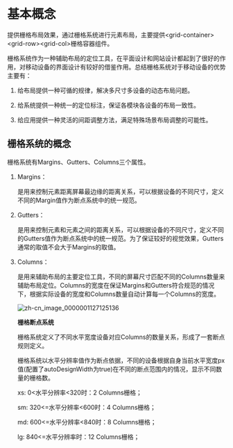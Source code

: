 # 基本概念
<!--Kit: ArkUI-->
<!--Subsystem: ArkUI-->
<!--Owner: @lanshouren-->
<!--Designer: @lanshouren-->
<!--Tester: @liuli0427-->
<!--Adviser: @HelloCrease-->

提供栅格布局效果，通过栅格系统进行元素布局，主要提供&lt;grid-container&gt;&lt;grid-row&gt;&lt;grid-col&gt;栅格容器组件。


栅格系统作为一种辅助布局的定位工具，在平面设计和网站设计都起到了很好的作用，对移动设备的界面设计有较好的借鉴作用。总结栅格系统对于移动设备的优势主要有：


1. 给布局提供一种可循的规律，解决多尺寸多设备的动态布局问题。

2. 给系统提供一种统一的定位标注，保证各模块各设备的布局一致性。

3. 给应用提供一种灵活的间距调整方法，满足特殊场景布局调整的可能性。


## 栅格系统的概念

栅格系统有Margins、Gutters、Columns三个属性。

1. Margins：

   是用来控制元素距离屏幕最边缘的距离关系，可以根据设备的不同尺寸，定义不同的Margin值作为断点系统中的统一规范。

2. Gutters：

   是用来控制元素和元素之间的距离关系，可以根据设备的不同尺寸，定义不同的Gutters值作为断点系统中的统一规范。为了保证较好的视觉效果，Gutters通常的取值不会大于Margins的取值。

3. Columns：

   是用来辅助布局的主要定位工具，不同的屏幕尺寸匹配不同的Columns数量来辅助布局定位。Columns的宽度在保证Margins和Gutters符合规范的情况下，根据实际设备的宽度和Columns数量自动计算每一个Columns的宽度。
   
   ![zh-cn_image_0000001127125136](figures/zh-cn_image_0000001127125136.png)

   **栅格断点系统**

   栅格系统定义了不同水平宽度设备对应Columns的数量关系，形成了一套断点规则定义。

   栅格系统以水平分辨率值作为断点依据，不同的设备根据自身当前水平宽度px值(配置了autoDesignWidth为true)在不同的断点范围内的情况，显示不同数量的栅格数。

   xs:  0&lt;水平分辨率&lt;320时：2 Columns栅格；

   sm: 320&lt;=水平分辨率&lt;600时：4 Columns栅格；

   md: 600&lt;=水平分辨率&lt;840时：8 Columns栅格；

   lg: 840&lt;=水平分辨率时：12 Columns栅格；
